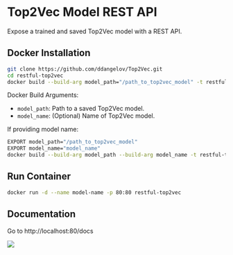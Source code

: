 Top2Vec Model REST API
======================

Expose a trained and saved Top2Vec model with a REST API.

Docker Installation
------------
```bash
git clone https://github.com/ddangelov/Top2Vec.git
cd restful-top2vec
docker build --build-arg model_path="/path_to_top2vec_model" -t restful-top2vec .
```
Docker Build Arguments:

  * ``model_path``: Path to a saved Top2Vec model.
  * ``model_name``: (Optional) Name of Top2Vec model.
  
If providing model name:
```bash
EXPORT model_path="/path_to_top2vec_model"
EXPORT model_name="model_name"
docker build --build-arg model_path --build-arg model_name -t restful-top2vec .
```

  

Run Container 
-------------
```bash
docker run -d --name model-name -p 80:80 restful-top2vec
```
Documentation
-------------

Go to http://localhost:80/docs

![](https://raw.githubusercontent.com/ddangelov/Top2Vec/master/images/restful-top2vec.png)
